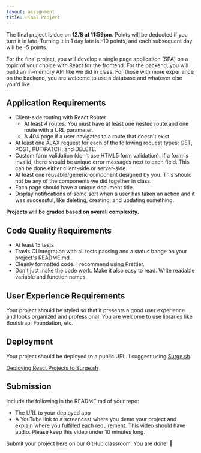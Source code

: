 ```yaml
---
layout: assignment
title: Final Project
---
```


The final project is due on __12/8 at 11:59pm__. Points will be deducted if you turn it in late. Turning it in 1 day late is -10 points, and each subsequent day will be -5 points.

For the final project, you will develop a single page application (SPA) on a topic of your choice with React for the frontend. For the backend, you will build an in-memory API like we did in class. For those with more experience on the backend, you are welcome to use a database and whatever else you'd like.

## Application Requirements

* Client-side routing with React Router
  * At least 4 routes. You must have at least one nested route and one route with a URL parameter.
  * A 404 page if a user navigates to a route that doesn't exist
* At least one AJAX request for each of the following request types: GET, POST, PUT/PATCH, and DELETE.
* Custom form validation (don't use HTML5 form validation). If a form is invalid, there should be unique error messages next to each field. This can be done either client-side or server-side.
* At least one reusable/generic component designed by you. This should not be any of the components we did together in class.
* Each page should have a unique document title.
* Display notifications of some sort when a user has taken an action and it was successful, like deleting, creating, and updating something. 

__Projects will be graded based on overall complexity.__

## Code Quality Requirements

* At least 15 tests
* Travis CI integration with all tests passing and a status badge on your project's README.md
* Cleanly formatted code. I recommend using Prettier. 
* Don't just make the code work. Make it also easy to read. Write readable variable and function names.

## User Experience Requirements

Your project should be styled so that it presents a good user experience and looks organized and professional. You are welcome to use libraries like Bootstrap, Foundation, etc.

## Deployment

Your project should be deployed to a public URL. I suggest using [Surge.sh](https://surge.sh/).

[Deploying React Projects to Surge.sh](/2019/10/17/deploying-react-to-surge.html)

## Submission

Include the following in the README.md of your repo:

* The URL to your deployed app
* A YouTube link to a screencast where you demo your project and explain where you fulfilled each requirement. This video should have audio. Please keep this video under 10 minutes long.

Submit your project [here](https://classroom.github.com/a/0BG6xmuP) on our GitHub classroom. You are done! 👏

